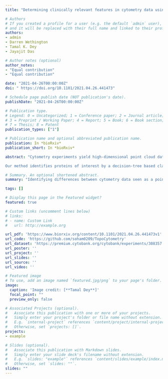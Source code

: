 ```yaml
---
title: "Determining clinically relevant features in cytometry data using persistent homology"

# Authors
# If you created a profile for a user (e.g. the default `admin` user), write the username (folder name) here 
# and it will be replaced with their full name and linked to their profile.
authors:
- admin
- Darren Wethington
- Tamal K. Dey
- Jayajit Das

# Author notes (optional)
author_notes:
- "Equal contribution"
- "Equal contribution"

date: "2021-04-26T00:00:00Z"
doi: " https://doi.org/10.1101/2021.04.26.441473"

# Schedule page publish date (NOT publication's date).
publishDate: "2021-04-26T00:00:00Z"

# Publication type.
# Legend: 0 = Uncategorized; 1 = Conference paper; 2 = Journal article;
# 3 = Preprint / Working Paper; 4 = Report; 5 = Book; 6 = Book section;
# 7 = Thesis; 8 = Patent
publication_types: ["1"]

# Publication name and optional abbreviated publication name.
publication: In *bioRxiv*
publication_short: In *bioRxiv*

abstract: "Cytometry experiments yield high-dimensional point cloud data that is difficult to interpret manually. Boolean gating techniques coupled with comparisons of relative abundances of cellular subsets is the current standard for cytometry data analysis. However, this approach is unable to capture more subtle topological features hidden in data, especially if those features are further masked by data transforms or significant batch effects or donor-to-donor variations in clinical data. We present that persistent homology, a mathematical structure that summarizes the topological features, can distinguish different sources of data, such as from groups of healthy donors or patients, effectively. Analysis of publicly available cytometry data describing non-na{\"i}ve CD8+ T cells in COVID-19 patients and healthy controls shows that systematic structural differences exist between single cell protein expressions in COVID-19 patients and healthy controls.

Our method identifies proteins of interest by a decision-tree based classifier and passes them to a kernel-density estimator (KDE) for sampling points from the density distribution. We then compute persistence diagrams from these sampled points. The resulting persistence diagrams identify regions in cytometry datasets of varying density and identify protruded structures such as `elbows'. We compute Wasserstein distances between these persistence diagrams for random pairs of healthy controls and COVID-19 patients and find that systematic structural differences exist between COVID-19 patients and healthy controls in the expression data for T-bet, Eomes, and Ki-67.  Further analysis shows that expression of T-bet and Eomes are significantly downregulated in COVID-19 patient non-na{\"i}ve CD8+ T cells compared to healthy controls. This counter-intuitive finding may indicate that canonical effector CD8+ T cells are less prevalent in COVID-19 patients than healthy controls. This method is applicable to any cytometry dataset for discovering novel insights through *topological data analysis* which may be difficult to ascertain otherwise with a standard gating strategy or in the presence of large batch effects."

# Summary. An optional shortened abstract.
summary: "Identifying differences between cytometry data seen as a point cloud can be complicated by random variations in data collection and data sources. We apply *persistent homology* used in *topological data analysis* to describe the shape and structure of the data representing immune cells in healthy donors and COVID-19 patients. By looking at how the shape and structure differ between healthy donors and COVID-19 patients, we are able to definitively conclude how these groups differ despite random variations in the data. Furthermore, these results are novel in their ability to capture shape and structure of cytometry data, something not described by other analyses."

tags: []

# Display this page in the Featured widget?
featured: true

# Custom links (uncomment lines below)
# links:
# - name: Custom Link
#   url: http://example.org

url_pdf: 'https://www.biorxiv.org/content/10.1101/2021.04.26.441473v1'
url_code: 'https://github.com/soham0209/TopoCytometry'
url_dataset: 'https://premium.cytobank.org/cytobank/experiments/308357'
url_poster: ''
url_project: ''
url_slides: ''
url_source: ''
url_video: ''

# Featured image
# To use, add an image named `featured.jpg/png` to your page's folder. 
image:
  caption: 'Image credit: [**Tamal Dey**]'
  focal_point: ""
  preview_only: false

# Associated Projects (optional).
#   Associate this publication with one or more of your projects.
#   Simply enter your project's folder or file name without extension.
#   E.g. `internal-project` references `content/project/internal-project/index.md`.
#   Otherwise, set `projects: []`.
projects:
- example

# Slides (optional).
#   Associate this publication with Markdown slides.
#   Simply enter your slide deck's filename without extension.
#   E.g. `slides: "example"` references `content/slides/example/index.md`.
#   Otherwise, set `slides: ""`.
slides: ""
---
```


